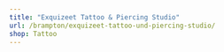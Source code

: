 ```yaml
---
title: "Exquizeet Tattoo & Piercing Studio"
url: /brampton/exquizeet-tattoo-und-piercing-studio/
shop: Tattoo
---
```

